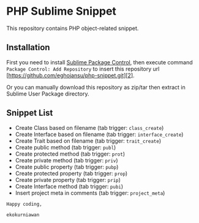 # PHP Sublime Snippet

This repository contains PHP object-related snippet.

## Installation

First you need to install [Sublime Package Control][1], then execute command `Package Control: Add Repository` to insert this repository url [https://github.com/eghojansu/php-snippet.git][2].

Or you can manually download this repository as zip/tar then extract in Sublime User Package directory.

## Snippet List

* Create Class based on filename (tab trigger: `class_create`)
* Create Interface based on filename (tab trigger: `interface_create`)
* Create Trait based on filename (tab trigger: `trait_create`)
* Create public method (tab trigger: `publ`)
* Create protected method (tab trigger: `prot`)
* Create private method (tab trigger: `priv`)
* Create public property (tab trigger: `pubp`)
* Create protected property (tab trigger: `prop`)
* Create private property (tab trigger: `prip`)
* Create Interface method (tab trigger: `pubi`)
* Insert project meta in comments (tab trigger: `project_meta`)

```sh
Happy coding,

ekokurniawan
```

[1]: https://packagecontrol.io/installation
[2]: https://github.com/eghojansu/php-snippet.git